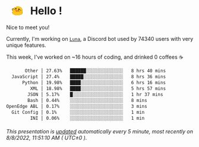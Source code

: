 <h1>   <img src="./spoinky.gif" style="vertical-align:middle;" width="30px">   Hello ! </h1>

Nice to meet you!

Currently, I'm working on <a href='https://github.com/Asgarrrr/Luna'>`Luna`</a>, a Discord bot used by 74340 users with very unique features.

This week, I've worked on ~16 hours of coding, and drinked 0 coffees ☕

```
       Other │ 27.63%   ██████░░░░░░░░░░░░░░   8 hrs 40 mins
  JavaScript │ 27.4%    █████░░░░░░░░░░░░░░░   8 hrs 36 mins
      Python │ 19.98%   ████░░░░░░░░░░░░░░░░   6 hrs 16 mins
         XML │ 18.98%   ████░░░░░░░░░░░░░░░░   5 hrs 57 mins
        JSON │ 5.17%    █░░░░░░░░░░░░░░░░░░░   1 hr 37 mins
        Bash │ 0.44%    ░░░░░░░░░░░░░░░░░░░░   8 mins
OpenEdge ABL │ 0.17%    ░░░░░░░░░░░░░░░░░░░░   3 mins
  Git Config │ 0.1%     ░░░░░░░░░░░░░░░░░░░░   1 min
         INI │ 0.06%    ░░░░░░░░░░░░░░░░░░░░   1 min
```

###### This presentation is [updated](https://github.com/Asgarrrr) automatically every 5 minute, most recently on 8/8/2022, 11:51:10 AM ( UTC±0 ).